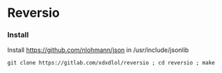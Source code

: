 # Reversio

### Install

Install https://github.com/nlohmann/json in /usr/include/jsonlib

```
git clone https://gitlab.com/xdxdlol/reversio ; cd reversio ; make
```
